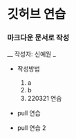 # 깃허브 연습 #
### 마크다운 문서로 작성 ###
__ 작성자: 신예원 _
* 작성방법
	1. a
	2. b
	3. 220321 연습

* pull 연습
* pull 연습 2
